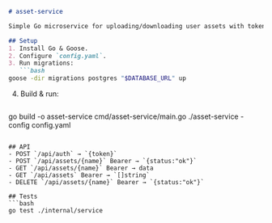 ```md
# asset-service

Simple Go microservice for uploading/downloading user assets with token-based auth.

## Setup
1. Install Go & Goose.
2. Configure `config.yaml`.
3. Run migrations:
   ```bash
goose -dir migrations postgres "$DATABASE_URL" up
```  
4. Build & run:
   ```bash
go build -o asset-service cmd/asset-service/main.go
./asset-service -config config.yaml
```  

## API
- POST `/api/auth` → `{token}`
- POST `/api/assets/{name}` Bearer → `{status:"ok"}`
- GET `/api/assets/{name}` Bearer → data
- GET `/api/assets` Bearer → `[]string`
- DELETE `/api/assets/{name}` Bearer → `{status:"ok"}`

## Tests
```bash
go test ./internal/service
```